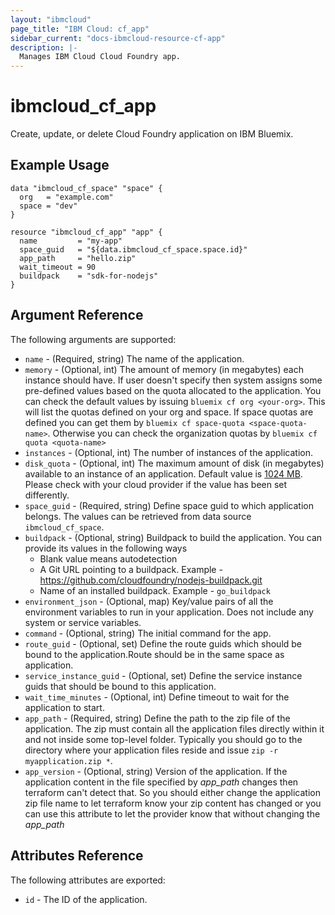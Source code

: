 ```yaml
---
layout: "ibmcloud"
page_title: "IBM Cloud: cf_app"
sidebar_current: "docs-ibmcloud-resource-cf-app"
description: |-
  Manages IBM Cloud Cloud Foundry app.
---
```


# ibmcloud\_cf_app

Create, update, or delete Cloud Foundry application on IBM Bluemix.

## Example Usage

```hcl	
data "ibmcloud_cf_space" "space" {
  org   = "example.com"
  space = "dev"
}

resource "ibmcloud_cf_app" "app" {
  name         = "my-app"
  space_guid   = "${data.ibmcloud_cf_space.space.id}"
  app_path     = "hello.zip"
  wait_timeout = 90
  buildpack    = "sdk-for-nodejs"
}
```

## Argument Reference

The following arguments are supported:

* `name` - (Required, string) The name of the application.
* `memory` - (Optional, int) The amount of memory (in megabytes) each instance should have. If user doesn't specify then system assigns some pre-defined values based on the quota allocated to the application. You can check the default values by issuing `bluemix cf org <your-org>`. This will list the quotas defined on your org and space.
If space quotas are defined you can get them by `bluemix cf space-quota <space-quota-name>`. Otherwise you can check the organization quotas by `bluemix cf quota <quota-name>`
* `instances` - (Optional, int) The number of instances of the application.
* `disk_quota` - (Optional, int) The maximum amount of disk (in megabytes) available to an instance of an application. Default value is [1024 MB](http://bosh.io/jobs/cloud_controller_ng?source=github.com/cloudfoundry/cf-release&version=234#p=cc.default_app_disk_in_mb). Please check with your cloud provider if the value has been set differently.
* `space_guid` - (Required, string) Define space guid to which application belongs. The values can be retrieved from data source `ibmcloud_cf_space`.
* `buildpack` - (Optional, string) Buildpack to build the application. You can provide its values in the following ways
  * Blank value means autodetection
  * A Git URL pointing to a buildpack. Example - https://github.com/cloudfoundry/nodejs-buildpack.git
  * Name of an installed buildpack. Example - `go_buildpack`
* `environment_json` - (Optional, map) Key/value pairs of all the environment variables to run in your application. Does not include any system or service variables.
* `command` - (Optional, string) The initial command for the app.
* `route_guid` - (Optional, set) Define the route guids which should be bound to the application.Route should be in the same space as application.
* `service_instance_guid` - (Optional, set) Define the service instance guids that should be bound to this application.
* `wait_time_minutes` - (Optional, int) Define timeout to wait for the application to start.
* `app_path` - (Required, string) Define the path to the zip file of the application. The zip must contain all the application files directly within it and not inside some top-level folder. Typically you should go to the directory where your application files reside and issue `zip -r myapplication.zip *`.
* `app_version`	 - (Optional, string) Version of the application. If the application content in the file specified by _app_path_ changes then terraform can't detect that. So you should either change the application zip file name to let terraform know your zip content has changed or you can use this attribute to let the provider know that without changing the _app_path_

## Attributes Reference

The following attributes are exported:

* `id` - The ID of the application.

